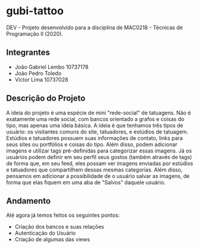 # gubi-tattoo
DEV - Projeto desenvolvido para a disciplina de MAC0218 - Técnicas de Programação II (2020).

## Integrantes
- João Gabriel Lembo 10737178 
- João Pedro Toledo 
- Victor Lima 10737028

## Descrição do Projeto
A ideia do projeto é uma espécie de mini "rede-social" de tatuagens. Não é exatamente uma rede social, com bancos orientado a grafos e coisas do tipo, mas apenas uma ideia básica. A ideia é que tenhamos três tipos de usuário: os visitantes comuns do site, tatuadores, e estúdios de tatuagem. Estúdios e tatuadores possuem suas informações de contato, links para seus sites ou portfólios e coisas do tipo. Além disso, podem adicionar imagens e utilizar tags pré-definidas para categorizar essas imagens. Já os usuários podem definir em seu perfil seus gostos (também através de tags) de forma que, em seu feed, eles possam ver imagens enviadas por estúdios e tatuadores que compartilhem dessas mesmas categorias. Além disso, pensamos em adicionar a possibilidade de o usuário salvar as imagens, de forma que elas fiquem em uma aba de "Salvos" daquele usuário.

## Andamento
Até agora já temos feitos os seguintes pontos:
  - Criação dos bancos e suas relações
  - Autenticação do Usuário
  - Criação de algumas das views




